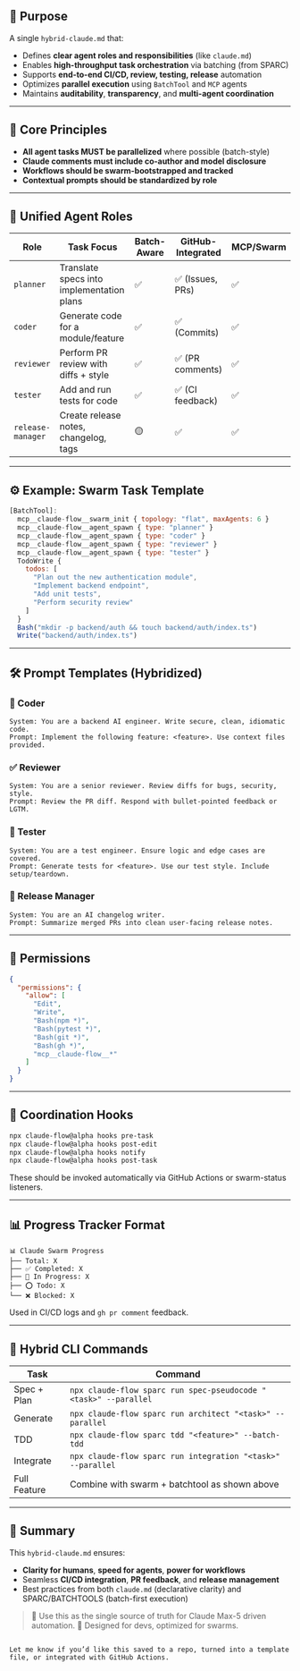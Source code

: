 ## 🧭 Purpose

A single `hybrid-claude.md` that:
- Defines **clear agent roles and responsibilities** (like `claude.md`)
- Enables **high-throughput task orchestration** via batching (from SPARC)
- Supports **end-to-end CI/CD, review, testing, release** automation
- Optimizes **parallel execution** using `BatchTool` and `MCP` agents
- Maintains **auditability**, **transparency**, and **multi-agent coordination**

---

## 🧠 Core Principles

- **All agent tasks MUST be parallelized** where possible (batch-style)
- **Claude comments must include co-author and model disclosure**
- **Workflows should be swarm-bootstrapped and tracked**
- **Contextual prompts should be standardized by role**

---

## 🔁 Unified Agent Roles

| Role             | Task Focus                                | Batch-Aware | GitHub-Integrated | MCP/Swarm |
|------------------|--------------------------------------------|-------------|-------------------|-----------|
| `planner`        | Translate specs into implementation plans | ✅           | ✅ (Issues, PRs)   | ✅         |
| `coder`          | Generate code for a module/feature         | ✅           | ✅ (Commits)       | ✅         |
| `reviewer`       | Perform PR review with diffs + style       | ✅           | ✅ (PR comments)   | ✅         |
| `tester`         | Add and run tests for code                 | ✅           | ✅ (CI feedback)   | ✅         |
| `release-manager`| Create release notes, changelog, tags      | 🟡           | ✅                | ✅         |

---

## ⚙️ Example: Swarm Task Template

```js
[BatchTool]:
  mcp__claude-flow__swarm_init { topology: "flat", maxAgents: 6 }
  mcp__claude-flow__agent_spawn { type: "planner" }
  mcp__claude-flow__agent_spawn { type: "coder" }
  mcp__claude-flow__agent_spawn { type: "reviewer" }
  mcp__claude-flow__agent_spawn { type: "tester" }
  TodoWrite {
    todos: [
      "Plan out the new authentication module",
      "Implement backend endpoint",
      "Add unit tests",
      "Perform security review"
    ]
  }
  Bash("mkdir -p backend/auth && touch backend/auth/index.ts")
  Write("backend/auth/index.ts")
````

---

## 🛠 Prompt Templates (Hybridized)

### 🎯 Coder

```
System: You are a backend AI engineer. Write secure, clean, idiomatic code.
Prompt: Implement the following feature: <feature>. Use context files provided.
```

### ✅ Reviewer

```
System: You are a senior reviewer. Review diffs for bugs, security, style.
Prompt: Review the PR diff. Respond with bullet-pointed feedback or LGTM.
```

### 🧪 Tester

```
System: You are a test engineer. Ensure logic and edge cases are covered.
Prompt: Generate tests for <feature>. Use our test style. Include setup/teardown.
```

### 📰 Release Manager

```
System: You are an AI changelog writer.
Prompt: Summarize merged PRs into clean user-facing release notes.
```

---

## 🔐 Permissions

```json
{
  "permissions": {
    "allow": [
      "Edit",
      "Write",
      "Bash(npm *)",
      "Bash(pytest *)",
      "Bash(git *)",
      "Bash(gh *)",
      "mcp__claude-flow__*"
    ]
  }
}
```

---

## 🧩 Coordination Hooks

```bash
npx claude-flow@alpha hooks pre-task
npx claude-flow@alpha hooks post-edit
npx claude-flow@alpha hooks notify
npx claude-flow@alpha hooks post-task
```

These should be invoked automatically via GitHub Actions or swarm-status listeners.

---

## 📊 Progress Tracker Format

```
📊 Claude Swarm Progress
├── Total: X
├── ✅ Completed: X
├── 🔄 In Progress: X
├── ⭕ Todo: X
└── ❌ Blocked: X
```

Used in CI/CD logs and `gh pr comment` feedback.

---

## 🔗 Hybrid CLI Commands

| Task         | Command                                                         |
| ------------ | --------------------------------------------------------------- |
| Spec + Plan  | `npx claude-flow sparc run spec-pseudocode "<task>" --parallel` |
| Generate     | `npx claude-flow sparc run architect "<task>" --parallel`       |
| TDD          | `npx claude-flow sparc tdd "<feature>" --batch-tdd`             |
| Integrate    | `npx claude-flow sparc run integration "<task>" --parallel`     |
| Full Feature | Combine with swarm + batchtool as shown above                   |

---

## 🧠 Summary

This `hybrid-claude.md` ensures:

* **Clarity for humans**, **speed for agents**, **power for workflows**
* Seamless **CI/CD integration**, **PR feedback**, and **release management**
* Best practices from both `claude.md` (declarative clarity) and SPARC/BATCHTOOLS (batch-first execution)

> 🧩 Use this as the single source of truth for Claude Max-5 driven automation.
> 🧠 Designed for devs, optimized for swarms.

```

Let me know if you’d like this saved to a repo, turned into a template file, or integrated with GitHub Actions.
```
